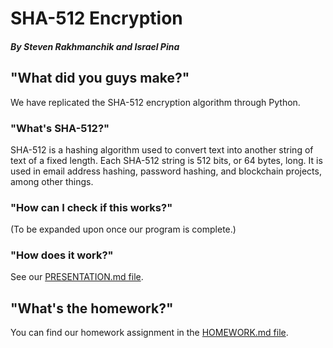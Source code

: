 # SHA-512 Encryption
##### By Steven Rakhmanchik and Israel Pina

## "What did you guys make?"

We have replicated the SHA-512 encryption algorithm through Python.

### "What's SHA-512?"

SHA-512 is a hashing algorithm used to convert text into another string of text of a fixed length. Each SHA-512 string is 512 bits,
or 64 bytes, long. It is used in email address hashing, password hashing, and blockchain projects, among other things.

### "How can I check if this works?"

(To be expanded upon once our program is complete.)

### "How does it work?"

See our [PRESENTATION.md file](https://github.com/israelpina004/final_project_empirekillers/blob/master/PRESENTATION.md).

## "What's the homework?"

You can find our homework assignment in the [HOMEWORK.md file](https://github.com/israelpina004/final_project_empirekillers/blob/master/HOMEWORK.md).

